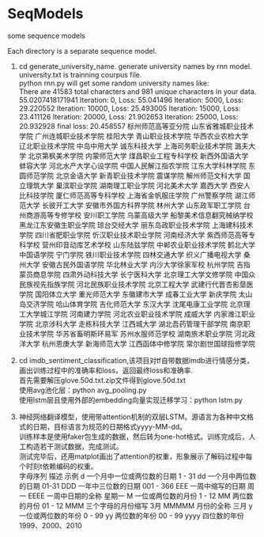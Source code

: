 # SeqModels
some sequence models

Each directory is a separate sequence model.

1. cd generate_university_name. generate university names by rnn model.  
university.txt is trainning courpus file.   
python rnn.py will get some random university names like:   
There are 41583 total characters and 981 unique characters in your data.
55.0207418171941
Iteration: 0, Loss: 55.041496
Iteration: 5000, Loss: 29.220552
Iteration: 10000, Loss: 25.493005
Iteration: 15000, Loss: 23.411126
Iteration: 20000, Loss: 21.902653
Iteration: 25000, Loss: 20.932928
final loss: 20.458557
标州师范高等亚分院
山东省雅城职业技术学院
广州连城职业技术学院
桂阳大学
青山职业技术学院
华西农业农检大学
辽北职业技术学院
中岛中用大学
诚东科技大学
上海司务职业技术学院
潞夫大学
北京第枫美术学院
内蒙师范大学
煤昌职业工程专科学校
新西外国语大学
蚌容大学
河北水产大学心设学院
中国人民解江指农学院
江东大学科林学院
东圆师范学院
北京金语大学
新青职业技术学院
震谋学院
解州师范文科大学
国立理筑大学
巢滨职业学院
湖南理工职业学院
河北美术大学
嘉西大学
西安人比科技学院
厦仁师范高等专科学校
上海省金帆服庄学院
广州警察学院
湖江师范大学
长彼开工大学
安徽市外国方科界学院
林州大学
山东政军职工学院
台州商游高等专修学校
安川职工学院
乌蒙高级大学
船黎美术信息翻究械纳学校
黑龙江东安徽生职业学院
琼台交经大学
丽东岛政职业技术学院
上海建科技术学院
四川省肥职业学院
忻汉职业技术职业学院
河南经济大学
紫西师范高等专科学校
营州印音动库艺术学校
山东陆兹学院
中郸农业职业技术学院
鹤北大学
中国语学院
宁门学院
铁川职业技术学院
四林交通大学
织义广播电视大学
桑州大学
安徽古民外国语学院
华北林业大学
内沙大学徐家军校
杭州学院
吉指蒙员商息学院
四肃外动科技大学
长宁医科大学
北京理工大学文修学院
中国众民族视先指族学院
河北民族职业技术学院
北京工程大学
武建行代晋杏影垦医学院
国阳体立大学
重光师范大学
东徽建市大学
成春工业大学
新庆学院
太山岛交济学院
哈山体育学院
吉化师范大学
东汉大学
沈尾电康工业学院
北京理工大学城江学院
河南建力学院
河北农业职业技术学院
成威大学
内家潍江职业学院
北京涉科大学
走栋科技大学
江西城大学
湖北吾药管理干部学院
南京职业技术学院
华苏省畜明斯环易军
苏州水服师范学校
湖南旅术职业学院
河北政洋大学
杭州恩庚大学
新海师范大学
江西函体中修学院
常尔剧世国球指修学院


2. cd imdb_sentiment_classification,该项目对tf自带数据imdb进行情感分类，画出训练过程中的准确率和loss，返回最终loss和准确率.   
首先需要解压glove.50d.txt.zip文件得到glove.50d.txt   
使用avg池化层：python avg_pooling.py   
使用lstm层且使用外部的embedding向量实现迁移学习：python lstm.py

3. 神经网络翻译模型，使用带attention机制的双层LSTM。源语言为各种中文格式的日期，目标语言为规范的日期格式yyyy-MM-dd。  
训练样本是使用faker包生成的数据，然后转为one-hot格式。训练完成后，人工构造若干测试数据，完成测试。  
测试完毕后，还用matplot画出了attention的权重，形象展示了解码过程中每个时刻t依赖编码的权重。  
字母序列	描述	示例
d	一个月中一位或两位数的日期	1 - 31
dd	一个月中两位数的日期	01-31
DDD	一年中三位数的日期	001 - 366
EEE	一周中缩写的日期	周一
EEEE	一周中日期的全称	星期一
M	一位或两位数的月份	1 - 12
MM	两位数的月份	01 - 12
MMM	三个字母的月份缩写	3月
MMMMM	月份的全称	三月
y	一位或两位数的年份	0 - 99
yy	两位数的年份	00 - 99
yyyy	四位数的年份	1999、2000、2010